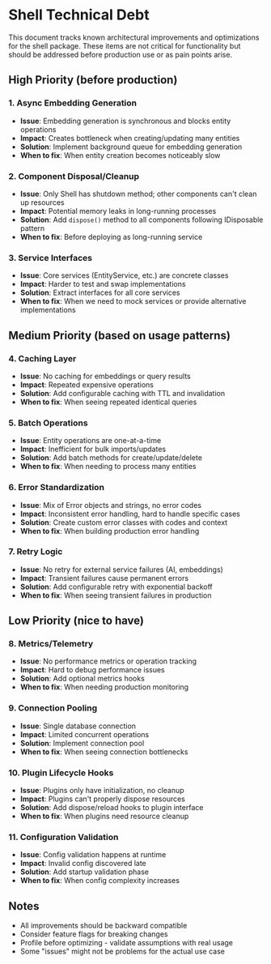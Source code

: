 # Shell Technical Debt

This document tracks known architectural improvements and optimizations for the shell package. These items are not critical for functionality but should be addressed before production use or as pain points arise.

## High Priority (before production)

### 1. Async Embedding Generation

- **Issue**: Embedding generation is synchronous and blocks entity operations
- **Impact**: Creates bottleneck when creating/updating many entities
- **Solution**: Implement background queue for embedding generation
- **When to fix**: When entity creation becomes noticeably slow

### 2. Component Disposal/Cleanup

- **Issue**: Only Shell has shutdown method; other components can't clean up resources
- **Impact**: Potential memory leaks in long-running processes
- **Solution**: Add `dispose()` method to all components following IDisposable pattern
- **When to fix**: Before deploying as long-running service

### 3. Service Interfaces

- **Issue**: Core services (EntityService, etc.) are concrete classes
- **Impact**: Harder to test and swap implementations
- **Solution**: Extract interfaces for all core services
- **When to fix**: When we need to mock services or provide alternative implementations

## Medium Priority (based on usage patterns)

### 4. Caching Layer

- **Issue**: No caching for embeddings or query results
- **Impact**: Repeated expensive operations
- **Solution**: Add configurable caching with TTL and invalidation
- **When to fix**: When seeing repeated identical queries

### 5. Batch Operations

- **Issue**: Entity operations are one-at-a-time
- **Impact**: Inefficient for bulk imports/updates
- **Solution**: Add batch methods for create/update/delete
- **When to fix**: When needing to process many entities

### 6. Error Standardization

- **Issue**: Mix of Error objects and strings, no error codes
- **Impact**: Inconsistent error handling, hard to handle specific cases
- **Solution**: Create custom error classes with codes and context
- **When to fix**: When building production error handling

### 7. Retry Logic

- **Issue**: No retry for external service failures (AI, embeddings)
- **Impact**: Transient failures cause permanent errors
- **Solution**: Add configurable retry with exponential backoff
- **When to fix**: When seeing transient failures in production

## Low Priority (nice to have)

### 8. Metrics/Telemetry

- **Issue**: No performance metrics or operation tracking
- **Impact**: Hard to debug performance issues
- **Solution**: Add optional metrics hooks
- **When to fix**: When needing production monitoring

### 9. Connection Pooling

- **Issue**: Single database connection
- **Impact**: Limited concurrent operations
- **Solution**: Implement connection pool
- **When to fix**: When seeing connection bottlenecks

### 10. Plugin Lifecycle Hooks

- **Issue**: Plugins only have initialization, no cleanup
- **Impact**: Plugins can't properly dispose resources
- **Solution**: Add dispose/reload hooks to plugin interface
- **When to fix**: When plugins need resource cleanup

### 11. Configuration Validation

- **Issue**: Config validation happens at runtime
- **Impact**: Invalid config discovered late
- **Solution**: Add startup validation phase
- **When to fix**: When config complexity increases

## Notes

- All improvements should be backward compatible
- Consider feature flags for breaking changes
- Profile before optimizing - validate assumptions with real usage
- Some "issues" might not be problems for the actual use case
